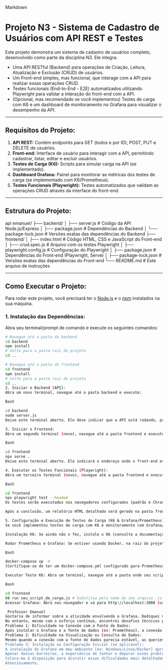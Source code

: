 Markdown

# Projeto N3 - Sistema de Cadastro de Usuários com API REST e Testes

Este projeto demonstra um sistema de cadastro de usuários completo, desenvolvido como parte da disciplina N3. Ele integra:

* Uma API RESTful (Backend) para operações de Criação, Leitura, Atualização e Exclusão (CRUD) de usuários.
* Um Front-end simples, mas funcional, que interage com a API para realizar essas operações CRUD.
* Testes funcionais (End-to-End - E2E) automatizados utilizando Playwright para validar a interação do front-end com a API.
* (Opcional, mas recomendado se você implementou) Testes de carga com K6 e um dashboard de monitoramento no Grafana para visualizar o desempenho da API.

---

## Requisitos do Projeto:

1.  **API REST:** Contém endpoints para GET (todos e por ID), POST, PUT e DELETE de usuários.
2.  **Front-end:** Interface de usuário para interagir com a API, permitindo cadastrar, listar, editar e excluir usuários.
3.  **Testes de Carga (K6):** Scripts para simular carga na API (se implementado).
4.  **Dashboard Grafana:** Painel para monitorar as métricas dos testes de carga (se implementado com K6/Prometheus).
5.  **Testes Funcionais (Playwright):** Testes automatizados que validam as operações CRUD através da interface do front-end.

---

## Estrutura do Projeto:

api emanuel/
├── backend/
│   ├── server.js             # Código da API Node.js/Express
│   ├── package.json          # Dependências do Backend
│   └── package-lock.json     # Versões exatas das dependências do Backend
├── frontend/
│   ├── index.html            # Código HTML, CSS e JavaScript do Front-end
│   ├── crud.spec.js          # Arquivo com os testes Playwright
│   ├── playwright.config.js  # Configuração do Playwright
│   ├── package.json          # Dependências do Front-end (Playwright, Serve)
│   ├── package-lock.json     # Versões exatas das dependências do Front-end
└── README.md                 # Este arquivo de instruções


---

## Como Executar o Projeto:

Para rodar este projeto, você precisará ter o [Node.js](https://nodejs.org/en/download/) e o [npm](https://www.npmjs.com/get-npm) instalados na sua máquina.

### 1. Instalação das Dependências:

Abra seu terminal/prompt de comando e execute os seguintes comandos:

```bash
# Navegue até a pasta do backend
cd backend
npm install
# Volte para a pasta raiz do projeto
cd ..

# Navegue até a pasta do frontend
cd frontend
npm install
# Volte para a pasta raiz do projeto
cd ..
2. Iniciar o Backend (API):
Abra um novo terminal, navegue até a pasta backend e execute:

Bash

cd backend
node server.js
Deixe este terminal aberto. Ele deve indicar que a API está rodando, provavelmente na porta 4000 (ex: Servidor rodando na porta 4000).

3. Iniciar o Frontend:
Abra um segundo terminal (novo), navegue até a pasta frontend e execute:

Bash

cd frontend
npx serve .
Deixe este terminal aberto. Ele indicará o endereço onde o front-end está acessível, provavelmente http://localhost:64589/index.html (verifique a porta exata exibida no seu terminal, caso seja diferente).

4. Executar os Testes Funcionais (Playwright):
Abra um terceiro terminal (novo), navegue até a pasta frontend e execute:

Bash

cd frontend
npx playwright test --headed
Os testes serão executados nos navegadores configurados (padrão é Chromium) e você verá a interface gráfica durante a execução (--headed).

Após a conclusão, um relatório HTML detalhado será gerado na pasta frontend/playwright-report/. Você pode abri-lo navegando até essa pasta e abrindo o arquivo index.html em seu navegador.

5. Configuração e Execução de Testes de Carga (K6 & Grafana/Prometheus) - Opcional:
Se você implementou testes de carga com K6 e monitoramento com Grafana/Prometheus:

Instalação K6: Se ainda não o fez, instale o K6 (consulte a documentação oficial do K6 para o seu sistema operacional, ou use Docker).

Rodar Prometheus e Grafana: Se estiver usando Docker, na raiz do projeto, execute:

Bash

docker-compose up -d
(Certifique-se de ter um docker-compose.yml configurado para Prometheus e Grafana, e o prometheus.yml apontando para o K6).

Executar Teste K6: Abra um terminal, navegue até a pasta onde seu script K6 está (ex: frontend/) e execute:

Bash

cd frontend
k6 run seu_script_de_carga.js # Substitua pelo nome do seu arquivo .js do K6
Acessar Grafana: Abra seu navegador e vá para http://localhost:3000 (usuário admin, senha admin - se padrão).

 Professor Emanuel
Gostaria de informar sobre a atividade envolvendo o Grafana. Dediquei mais de uma semana tentando implementar a ferramenta, investindo tempo significativo em tutoriais, documentação oficial e fóruns de discussão. Meu objetivo era [ex: conectar o Grafana a uma fonte de dados específica como Prometheus/InfluxDB/MySQL/PostgreSQL, ou criar um dashboard com métricas XYZ].
No entanto, mesmo com o esforço contínuo, encontrei desafios técnicos persistentes que me impediram de completar a tarefa com sucesso. Os principais problemas que enfrentei foram:
Problema 1: Dificuldade na Conexão com a Fonte de Dados:
Após instalar o Grafana e a fonte de dados (ex: Prometheus), a conexão entre eles falhava. Recebia erros como 'Network Error', 'Data source not connected' ou 'Failed to query data'. Verifiquei as configurações de porta, IPs e credenciais várias vezes, mas a comunicação não era estabelecida de forma consistente.
Problema 2: Dificuldade na Visualização ou Consulta de Dados:
Mesmo quando a conexão com a fonte de dados parecia estável, as queries (consultas) no Grafana não retornavam dados. O painel ficava em 'No data' ou exibia 'Error querying data', apesar de eu conseguir ver os dados diretamente na fonte de dados original."
Problema 3: Instalação ou Configuração Inicial (se aplicável):
A instalação do Grafana em meu ambiente [ex: Windows/Linux/Docker] apresentou desafios, como dependências ausentes ou erros na inicialização do serviço, o que atrasou o progresso inicial.
Apesar dessas barreiras, a experiência de tentar e depurar esses problemas foi extremamente valiosa. Pude aprofundar meu entendimento sobre a arquitetura de ferramentas de observabilidade e os desafios de integração de sistemas, conhecimentos que considero essenciais para minha formação.
Coloco-me à disposição para discutir essas dificuldades mais detalhadamente e entender como posso aprimorar minhas habilidades nessa área.
Atenciosamente,










